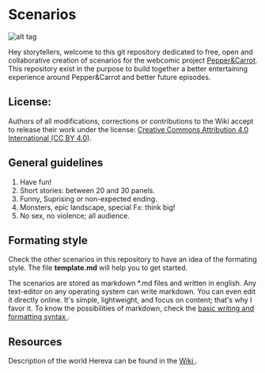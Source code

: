 # Scenarios

![alt tag](http://www.peppercarrot.com/extras/logos/Peppercarrot-logo_alpha_512.png)

Hey storytellers, welcome to this git repository dedicated to free, open and collaborative creation of scenarios for the webcomic project [Pepper&Carrot](http://wwww.peppercarrot.com). This repository exist in the purpose to build together a better entertaining experience around Pepper&Carrot and better future episodes.

## License:

Authors of all modifications, corrections or contributions to the Wiki accept to release their work under the license: [Creative Commons Attribution 4.0 International (CC BY 4.0)](https://creativecommons.org/licenses/by/4.0/).

## General guidelines

1. Have fun!
2. Short stories: between 20 and 30 panels.
3. Funny, Suprising or non-expected ending.
4. Monsters, epic landscape, special Fx: think big!
5. No sex, no violence; all audience.

## Formating style

Check the other scenarios in this repository to have an idea of the formating style. The file **template.md** will help you to get started.

The scenarios are stored as markdown *.md files and written in english. Any text-editor on any operating system can write markdown. You can even edit it directly online. It's simple, lightweight, and focus on content; that's why I favor it. To know the possibilities of markdown, check the [ basic writing and formatting syntax ](https://help.github.com/articles/basic-writing-and-formatting-syntax/).

## Resources

Description of the world Hereva can be found in the [ Wiki ](https://github.com/Deevad/peppercarrot/wiki).